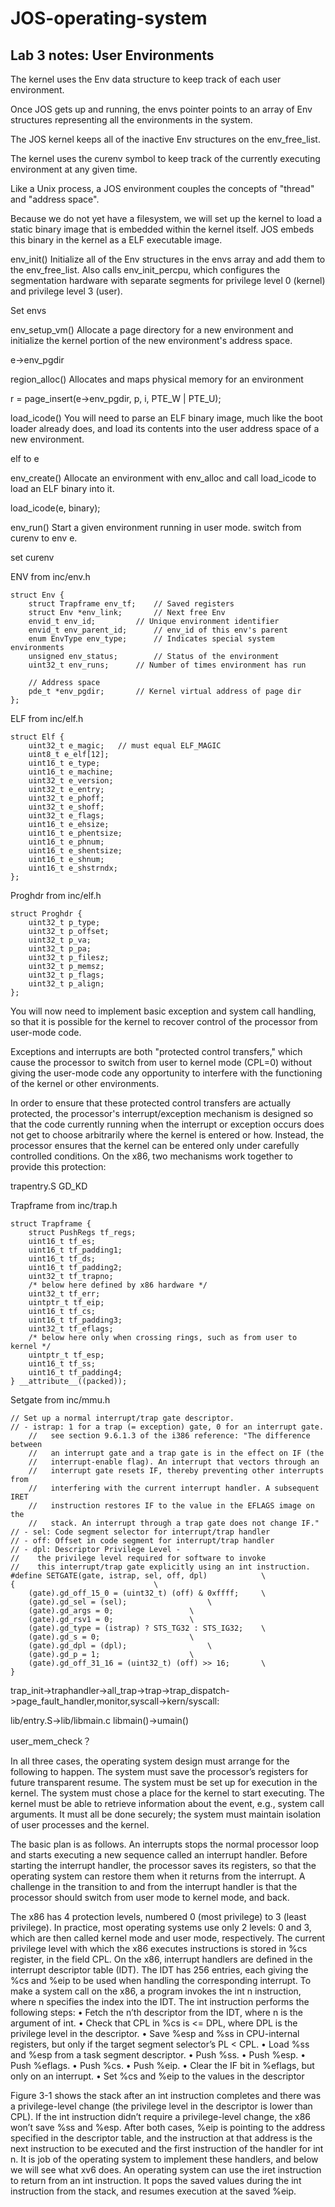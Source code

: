 # JOS-operating-system

## Lab 3 notes: User Environments

The kernel uses the Env data structure to keep track of each user environment.

Once JOS gets up and running, the envs pointer points to an array of Env structures representing all the environments in the system.

The JOS kernel keeps all of the inactive Env structures on the env_free_list.

The kernel uses the curenv symbol to keep track of the currently executing environment at any given time. 

Like a Unix process, a JOS environment couples the concepts of "thread" and "address space".

Because we do not yet have a filesystem, we will set up the kernel to load a static binary image that is embedded within the kernel itself. JOS embeds this binary in the kernel as a ELF executable image.

env_init()
Initialize all of the Env structures in the envs array and add them to the env_free_list. Also calls env_init_percpu, which configures the segmentation hardware with separate segments for privilege level 0 (kernel) and privilege level 3 (user).

Set envs

env_setup_vm()
Allocate a page directory for a new environment and initialize the kernel portion of the new environment's address space.

e->env_pgdir

region_alloc()
Allocates and maps physical memory for an environment

r = page_insert(e->env_pgdir, p, i, PTE_W | PTE_U);

load_icode()
You will need to parse an ELF binary image, much like the boot loader already does, and load its contents into the user address space of a new environment.

elf to e

env_create()
Allocate an environment with env_alloc and call load_icode to load an ELF binary into it.

load_icode(e, binary);



env_run()
Start a given environment running in user mode.
switch from curenv to env e.

set curenv

ENV from inc/env.h
```
struct Env {
	struct Trapframe env_tf;	// Saved registers
	struct Env *env_link;		// Next free Env
	envid_t env_id;			// Unique environment identifier
	envid_t env_parent_id;		// env_id of this env's parent
	enum EnvType env_type;		// Indicates special system environments
	unsigned env_status;		// Status of the environment
	uint32_t env_runs;		// Number of times environment has run

	// Address space
	pde_t *env_pgdir;		// Kernel virtual address of page dir
};
```

ELF from inc/elf.h
```
struct Elf {
	uint32_t e_magic;	// must equal ELF_MAGIC
	uint8_t e_elf[12];
	uint16_t e_type;
	uint16_t e_machine;
	uint32_t e_version;
	uint32_t e_entry;
	uint32_t e_phoff;
	uint32_t e_shoff;
	uint32_t e_flags;
	uint16_t e_ehsize;
	uint16_t e_phentsize;
	uint16_t e_phnum;
	uint16_t e_shentsize;
	uint16_t e_shnum;
	uint16_t e_shstrndx;
};
```

Proghdr from inc/elf.h
```
struct Proghdr {
	uint32_t p_type;
	uint32_t p_offset;
	uint32_t p_va;
	uint32_t p_pa;
	uint32_t p_filesz;
	uint32_t p_memsz;
	uint32_t p_flags;
	uint32_t p_align;
};
```

You will now need to implement basic exception and system call handling, so that it is possible for the kernel to recover control of the processor from user-mode code.

Exceptions and interrupts are both "protected control transfers," which cause the processor to switch from user to kernel mode (CPL=0) without giving the user-mode code any opportunity to interfere with the functioning of the kernel or other environments.

In order to ensure that these protected control transfers are actually protected, the processor's interrupt/exception mechanism is designed so that the code currently running when the interrupt or exception occurs does not get to choose arbitrarily where the kernel is entered or how. Instead, the processor ensures that the kernel can be entered only under carefully controlled conditions. On the x86, two mechanisms work together to provide this protection:

trapentry.S
GD_KD

Trapframe from inc/trap.h
```
struct Trapframe {
	struct PushRegs tf_regs;
	uint16_t tf_es;
	uint16_t tf_padding1;
	uint16_t tf_ds;
	uint16_t tf_padding2;
	uint32_t tf_trapno;
	/* below here defined by x86 hardware */
	uint32_t tf_err;
	uintptr_t tf_eip;
	uint16_t tf_cs;
	uint16_t tf_padding3;
	uint32_t tf_eflags;
	/* below here only when crossing rings, such as from user to kernel */
	uintptr_t tf_esp;
	uint16_t tf_ss;
	uint16_t tf_padding4;
} __attribute__((packed));
```
Setgate from inc/mmu.h
```
// Set up a normal interrupt/trap gate descriptor.
// - istrap: 1 for a trap (= exception) gate, 0 for an interrupt gate.
    //   see section 9.6.1.3 of the i386 reference: "The difference between
    //   an interrupt gate and a trap gate is in the effect on IF (the
    //   interrupt-enable flag). An interrupt that vectors through an
    //   interrupt gate resets IF, thereby preventing other interrupts from
    //   interfering with the current interrupt handler. A subsequent IRET
    //   instruction restores IF to the value in the EFLAGS image on the
    //   stack. An interrupt through a trap gate does not change IF."
// - sel: Code segment selector for interrupt/trap handler
// - off: Offset in code segment for interrupt/trap handler
// - dpl: Descriptor Privilege Level -
//	  the privilege level required for software to invoke
//	  this interrupt/trap gate explicitly using an int instruction.
#define SETGATE(gate, istrap, sel, off, dpl)			\
{								\
	(gate).gd_off_15_0 = (uint32_t) (off) & 0xffff;		\
	(gate).gd_sel = (sel);					\
	(gate).gd_args = 0;					\
	(gate).gd_rsv1 = 0;					\
	(gate).gd_type = (istrap) ? STS_TG32 : STS_IG32;	\
	(gate).gd_s = 0;					\
	(gate).gd_dpl = (dpl);					\
	(gate).gd_p = 1;					\
	(gate).gd_off_31_16 = (uint32_t) (off) >> 16;		\
}
```
trap_init->traphandler->all_trap->trap->trap_dispatch->page_fault_handler,monitor,syscall->kern/syscall:

lib/entry.S->lib/libmain.c libmain()->umain()

user_mem_check？

In all three cases, the operating system design must arrange for the following to
happen. The system must save the processor’s registers for future transparent resume.
The system must be set up for execution in the kernel. The system must chose a place
for the kernel to start executing. The kernel must be able to retrieve information about
the event, e.g., system call arguments. It must all be done securely; the system must
maintain isolation of user processes and the kernel.

The basic plan is as follows. An interrupts stops the normal processor loop and
starts executing a new sequence called an interrupt handler. Before starting the interrupt handler, the processor saves its registers, so that the operating system can restore
them when it returns from the interrupt. A challenge in the transition to and from
the interrupt handler is that the processor should switch from user mode to kernel
mode, and back.

The x86 has 4 protection levels, numbered 0 (most privilege) to 3 (least privilege).
In practice, most operating systems use only 2 levels: 0 and 3, which are then called
kernel mode and user mode, respectively. The current privilege level with which the
x86 executes instructions is stored in %cs register, in the field CPL.
On the x86, interrupt handlers are defined in the interrupt descriptor table (IDT).
The IDT has 256 entries, each giving the %cs and %eip to be used when handling the
corresponding interrupt.
To make a system call on the x86, a program invokes the int n instruction, where
n specifies the index into the IDT. The int instruction performs the following steps:
• Fetch the n’th descriptor from the IDT, where n is the argument of int.
• Check that CPL in %cs is <= DPL, where DPL is the privilege level in the descriptor.
• Save %esp and %ss in CPU-internal registers, but only if the target segment selector’s PL < CPL.
• Load %ss and %esp from a task segment descriptor.
• Push %ss.
• Push %esp.
• Push %eflags.
• Push %cs.
• Push %eip.
• Clear the IF bit in %eflags, but only on an interrupt.
• Set %cs and %eip to the values in the descriptor

Figure 3-1 shows the stack after an int instruction completes and there was a
privilege-level change (the privilege level in the descriptor is lower than CPL). If the
int instruction didn’t require a privilege-level change, the x86 won’t save %ss and
%esp. After both cases, %eip is pointing to the address specified in the descriptor table, and the instruction at that address is the next instruction to be executed and the
first instruction of the handler for int n. It is job of the operating system to implement these handlers, and below we will see what xv6 does.
An operating system can use the iret instruction to return from an int instruction. It pops the saved values during the int instruction from the stack, and resumes
execution at the saved %eip.
